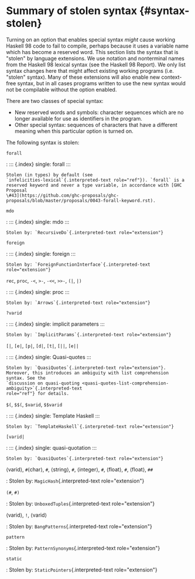 Summary of stolen syntax {#syntax-stolen}
========================

Turning on an option that enables special syntax *might* cause working
Haskell 98 code to fail to compile, perhaps because it uses a variable
name which has become a reserved word. This section lists the syntax
that is \"stolen\" by language extensions. We use notation and
nonterminal names from the Haskell 98 lexical syntax (see the Haskell 98
Report). We only list syntax changes here that might affect existing
working programs (i.e. \"stolen\" syntax). Many of these extensions will
also enable new context-free syntax, but in all cases programs written
to use the new syntax would not be compilable without the option
enabled.

There are two classes of special syntax:

-   New reserved words and symbols: character sequences which are no
    longer available for use as identifiers in the program.
-   Other special syntax: sequences of characters that have a different
    meaning when this particular option is turned on.

The following syntax is stolen:

`forall`

:   ::: {.index}
    single: forall
    :::

    Stolen (in types) by default (see
    `infelicities-lexical`{.interpreted-text role="ref"}). `forall` is a
    reserved keyword and never a type variable, in accordance with [GHC
    Proposal
    \#43](https://github.com/ghc-proposals/ghc-proposals/blob/master/proposals/0043-forall-keyword.rst).

`mdo`

:   ::: {.index}
    single: mdo
    :::

    Stolen by: `RecursiveDo`{.interpreted-text role="extension"}

`foreign`

:   ::: {.index}
    single: foreign
    :::

    Stolen by: `ForeignFunctionInterface`{.interpreted-text
    role="extension"}

`rec`, `proc`, `-<`, `>-`, `-<<`, `>>-`, `(|`, `|)`

:   ::: {.index}
    single: proc
    :::

    Stolen by: `Arrows`{.interpreted-text role="extension"}

`?varid`

:   ::: {.index}
    single: implicit parameters
    :::

    Stolen by: `ImplicitParams`{.interpreted-text role="extension"}

`[|`, `[e|`, `[p|`, `[d|`, `[t|`, `[||`, `[e||`

:   ::: {.index}
    single: Quasi-quotes
    :::

    Stolen by: `QuasiQuotes`{.interpreted-text role="extension"}.
    Moreover, this introduces an ambiguity with list comprehension
    syntax. See the
    `discussion on quasi-quoting <quasi-quotes-list-comprehension-ambiguity>`{.interpreted-text
    role="ref"} for details.

`$(`, `$$(`, `$varid`, `$$varid`

:   ::: {.index}
    single: Template Haskell
    :::

    Stolen by: `TemplateHaskell`{.interpreted-text role="extension"}

`[varid|`

:   ::: {.index}
    single: quasi-quotation
    :::

    Stolen by: `QuasiQuotes`{.interpreted-text role="extension"}

⟨varid⟩, `#`⟨char⟩, `#`, ⟨string⟩, `#`, ⟨integer⟩, `#`, ⟨float⟩, `#`, ⟨float⟩, `##`

:   Stolen by: `MagicHash`{.interpreted-text role="extension"}

`(#`, `#)`

:   Stolen by: `UnboxedTuples`{.interpreted-text role="extension"}

⟨varid⟩, `!`, ⟨varid⟩

:   Stolen by: `BangPatterns`{.interpreted-text role="extension"}

`pattern`

:   Stolen by: `PatternSynonyms`{.interpreted-text role="extension"}

`static`

:   Stolen by: `StaticPointers`{.interpreted-text role="extension"}
